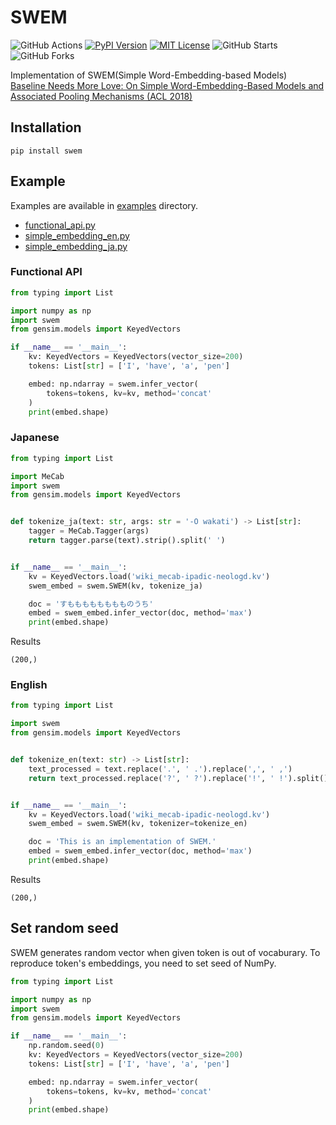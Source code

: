 # SWEM
![GitHub Actions](https://github.com/yutayamazaki/swem/workflows/build/badge.svg)
[![PyPI Version](https://img.shields.io/pypi/v/swem.svg)](https://pypi.org/project/swem/)
[![MIT License](http://img.shields.io/badge/license-MIT-blue.svg?style=flat)](LICENSE)
![GitHub Starts](https://img.shields.io/github/stars/yutayamazaki/swem.svg?style=social)
![GitHub Forks](https://img.shields.io/github/forks/yutayamazaki/swem.svg?style=social)

Implementation of SWEM(Simple Word-Embedding-based Models)  
[Baseline Needs More Love: On Simple Word-Embedding-Based Models and Associated Pooling Mechanisms (ACL 2018)](https://arxiv.org/abs/1805.09843)

## Installation

```shell
pip install swem
```

## Example

Examples are available in [examples](https://github.com/yutayamazaki/swem/tree/master/examples) directory.  


- [functional_api.py](https://github.com/yutayamazaki/swem/blob/master/examples/functional_api.py)
- [simple_embedding_en.py](https://github.com/yutayamazaki/swem/blob/master/examples/simple_embedding_en.py)
- [simple_embedding_ja.py](https://github.com/yutayamazaki/swem/blob/master/examples/simple_embedding_ja.py)


### Functional API

```python example.py
from typing import List

import numpy as np
import swem
from gensim.models import KeyedVectors

if __name__ == '__main__':
    kv: KeyedVectors = KeyedVectors(vector_size=200)
    tokens: List[str] = ['I', 'have', 'a', 'pen']

    embed: np.ndarray = swem.infer_vector(
        tokens=tokens, kv=kv, method='concat'
    )
    print(embed.shape)

```


### Japanese

```python example.py
from typing import List

import MeCab
import swem
from gensim.models import KeyedVectors


def tokenize_ja(text: str, args: str = '-O wakati') -> List[str]:
    tagger = MeCab.Tagger(args)
    return tagger.parse(text).strip().split(' ')


if __name__ == '__main__':
    kv = KeyedVectors.load('wiki_mecab-ipadic-neologd.kv')
    swem_embed = swem.SWEM(kv, tokenize_ja)

    doc = 'すもももももももものうち'
    embed = swem_embed.infer_vector(doc, method='max')
    print(embed.shape)
```

Results
```shell
(200,)
```

### English

```python example.py
from typing import List

import swem
from gensim.models import KeyedVectors


def tokenize_en(text: str) -> List[str]:
    text_processed = text.replace('.', ' .').replace(',', ' ,')
    return text_processed.replace('?', ' ?').replace('!', ' !').split()


if __name__ == '__main__':
    kv = KeyedVectors.load('wiki_mecab-ipadic-neologd.kv')
    swem_embed = swem.SWEM(kv, tokenizer=tokenize_en)

    doc = 'This is an implementation of SWEM.'
    embed = swem_embed.infer_vector(doc, method='max')
    print(embed.shape)
```

Results
```shell
(200,)
```


## Set random seed

SWEM generates random vector when given token is out of vocaburary. To reproduce token's embeddings, you need to set seed of NumPy.

```python
from typing import List

import numpy as np
import swem
from gensim.models import KeyedVectors

if __name__ == '__main__':
    np.random.seed(0)
    kv: KeyedVectors = KeyedVectors(vector_size=200)
    tokens: List[str] = ['I', 'have', 'a', 'pen']

    embed: np.ndarray = swem.infer_vector(
        tokens=tokens, kv=kv, method='concat'
    )
    print(embed.shape)

```
